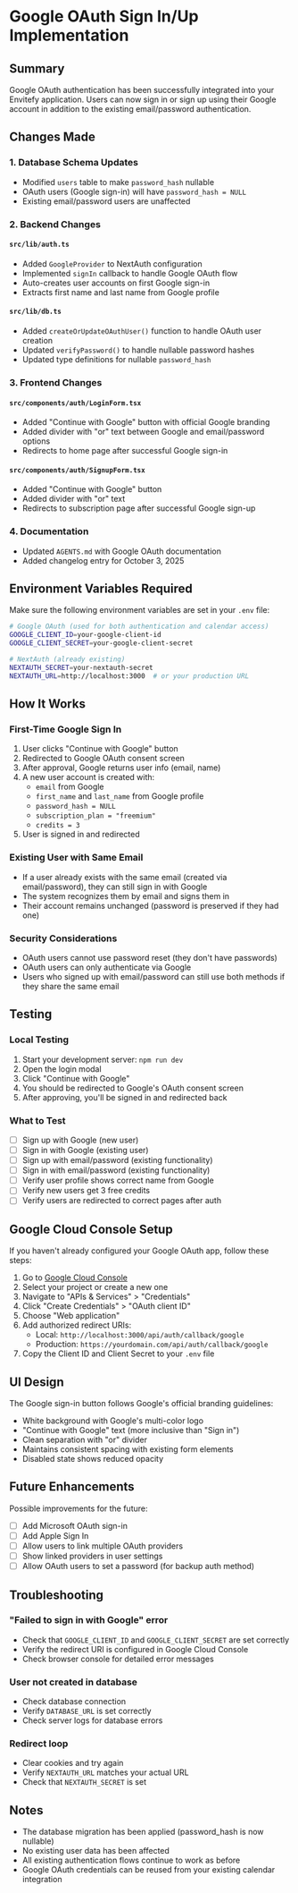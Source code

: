 # Google OAuth Sign In/Up Implementation

## Summary

Google OAuth authentication has been successfully integrated into your Envitefy application. Users can now sign in or sign up using their Google account in addition to the existing email/password authentication.

## Changes Made

### 1. Database Schema Updates

- Modified `users` table to make `password_hash` nullable
- OAuth users (Google sign-in) will have `password_hash = NULL`
- Existing email/password users are unaffected

### 2. Backend Changes

#### `src/lib/auth.ts`

- Added `GoogleProvider` to NextAuth configuration
- Implemented `signIn` callback to handle Google OAuth flow
- Auto-creates user accounts on first Google sign-in
- Extracts first name and last name from Google profile

#### `src/lib/db.ts`

- Added `createOrUpdateOAuthUser()` function to handle OAuth user creation
- Updated `verifyPassword()` to handle nullable password hashes
- Updated type definitions for nullable `password_hash`

### 3. Frontend Changes

#### `src/components/auth/LoginForm.tsx`

- Added "Continue with Google" button with official Google branding
- Added divider with "or" text between Google and email/password options
- Redirects to home page after successful Google sign-in

#### `src/components/auth/SignupForm.tsx`

- Added "Continue with Google" button
- Added divider with "or" text
- Redirects to subscription page after successful Google sign-up

### 4. Documentation

- Updated `AGENTS.md` with Google OAuth documentation
- Added changelog entry for October 3, 2025

## Environment Variables Required

Make sure the following environment variables are set in your `.env` file:

```bash
# Google OAuth (used for both authentication and calendar access)
GOOGLE_CLIENT_ID=your-google-client-id
GOOGLE_CLIENT_SECRET=your-google-client-secret

# NextAuth (already existing)
NEXTAUTH_SECRET=your-nextauth-secret
NEXTAUTH_URL=http://localhost:3000  # or your production URL
```

## How It Works

### First-Time Google Sign In

1. User clicks "Continue with Google" button
2. Redirected to Google OAuth consent screen
3. After approval, Google returns user info (email, name)
4. A new user account is created with:
   - `email` from Google
   - `first_name` and `last_name` from Google profile
   - `password_hash = NULL`
   - `subscription_plan = "freemium"`
   - `credits = 3`
5. User is signed in and redirected

### Existing User with Same Email

- If a user already exists with the same email (created via email/password), they can still sign in with Google
- The system recognizes them by email and signs them in
- Their account remains unchanged (password is preserved if they had one)

### Security Considerations

- OAuth users cannot use password reset (they don't have passwords)
- OAuth users can only authenticate via Google
- Users who signed up with email/password can still use both methods if they share the same email

## Testing

### Local Testing

1. Start your development server: `npm run dev`
2. Open the login modal
3. Click "Continue with Google"
4. You should be redirected to Google's OAuth consent screen
5. After approving, you'll be signed in and redirected back

### What to Test

- [ ] Sign up with Google (new user)
- [ ] Sign in with Google (existing user)
- [ ] Sign up with email/password (existing functionality)
- [ ] Sign in with email/password (existing functionality)
- [ ] Verify user profile shows correct name from Google
- [ ] Verify new users get 3 free credits
- [ ] Verify users are redirected to correct pages after auth

## Google Cloud Console Setup

If you haven't already configured your Google OAuth app, follow these steps:

1. Go to [Google Cloud Console](https://console.cloud.google.com/)
2. Select your project or create a new one
3. Navigate to "APIs & Services" > "Credentials"
4. Click "Create Credentials" > "OAuth client ID"
5. Choose "Web application"
6. Add authorized redirect URIs:
   - Local: `http://localhost:3000/api/auth/callback/google`
   - Production: `https://yourdomain.com/api/auth/callback/google`
7. Copy the Client ID and Client Secret to your `.env` file

## UI Design

The Google sign-in button follows Google's official branding guidelines:

- White background with Google's multi-color logo
- "Continue with Google" text (more inclusive than "Sign in")
- Clean separation with "or" divider
- Maintains consistent spacing with existing form elements
- Disabled state shows reduced opacity

## Future Enhancements

Possible improvements for the future:

- [ ] Add Microsoft OAuth sign-in
- [ ] Add Apple Sign In
- [ ] Allow users to link multiple OAuth providers
- [ ] Show linked providers in user settings
- [ ] Allow OAuth users to set a password (for backup auth method)

## Troubleshooting

### "Failed to sign in with Google" error

- Check that `GOOGLE_CLIENT_ID` and `GOOGLE_CLIENT_SECRET` are set correctly
- Verify the redirect URI is configured in Google Cloud Console
- Check browser console for detailed error messages

### User not created in database

- Check database connection
- Verify `DATABASE_URL` is set correctly
- Check server logs for database errors

### Redirect loop

- Clear cookies and try again
- Verify `NEXTAUTH_URL` matches your actual URL
- Check that `NEXTAUTH_SECRET` is set

## Notes

- The database migration has been applied (password_hash is now nullable)
- No existing user data has been affected
- All existing authentication flows continue to work as before
- Google OAuth credentials can be reused from your existing calendar integration
